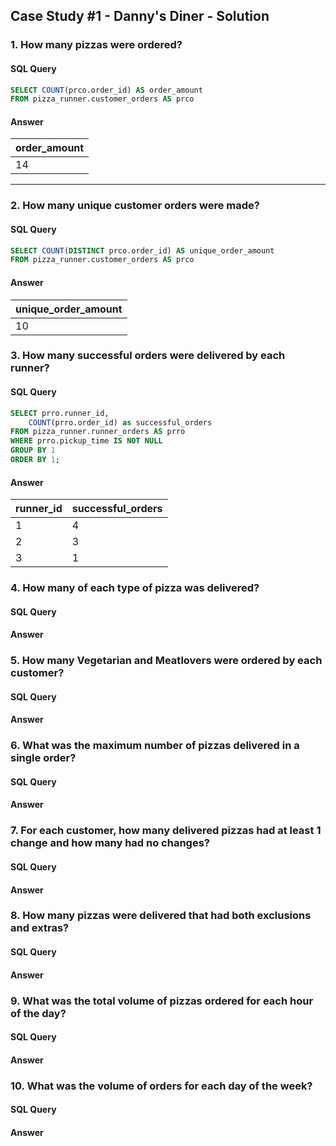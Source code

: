 ## Case Study #1 - Danny's Diner - Solution
### 1. How many pizzas were ordered?
#### SQL Query
````sql
SELECT COUNT(prco.order_id) AS order_amount
FROM pizza_runner.customer_orders AS prco
````
#### Answer

| order_amount | 
| ----------- | 
| 14           | 

<hr>

### 2. How many unique customer orders were made?
#### SQL Query
````sql
SELECT COUNT(DISTINCT prco.order_id) AS unique_order_amount
FROM pizza_runner.customer_orders AS prco
````
#### Answer

| unique_order_amount | 
| ----------- | 
| 10           |

### 3. How many successful orders were delivered by each runner?
#### SQL Query
````sql
SELECT prro.runner_id,
	COUNT(prro.order_id) as successful_orders
FROM pizza_runner.runner_orders AS prro
WHERE prro.pickup_time IS NOT NULL
GROUP BY 1
ORDER BY 1;
````
#### Answer

| runner_id | successful_orders |
| ----------- | ----------- |
| 1           | 4          |
| 2           | 3          |
| 3           | 1          |

### 4. How many of each type of pizza was delivered?
#### SQL Query

#### Answer

### 5. How many Vegetarian and Meatlovers were ordered by each customer?
#### SQL Query

#### Answer

### 6. What was the maximum number of pizzas delivered in a single order?
#### SQL Query

#### Answer

### 7. For each customer, how many delivered pizzas had at least 1 change and how many had no changes?
#### SQL Query

#### Answer

### 8. How many pizzas were delivered that had both exclusions and extras?
#### SQL Query

#### Answer

### 9. What was the total volume of pizzas ordered for each hour of the day?
#### SQL Query

#### Answer

### 10. What was the volume of orders for each day of the week?
#### SQL Query

#### Answer
